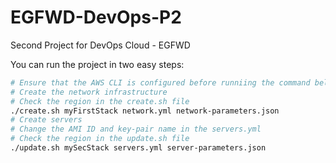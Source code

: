 # EGFWD-DevOps-P2
Second Project for DevOps Cloud - EGFWD

You can run the project in two easy steps:
```bash
# Ensure that the AWS CLI is configured before runniing the command below
# Create the network infrastructure
# Check the region in the create.sh file
./create.sh myFirstStack network.yml network-parameters.json
# Create servers
# Change the AMI ID and key-pair name in the servers.yml
# Check the region in the update.sh file
./update.sh mySecStack servers.yml server-parameters.json
```

